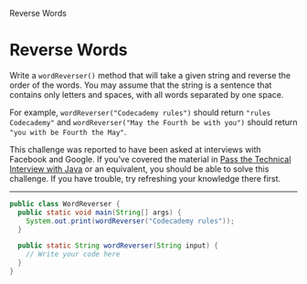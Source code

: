 Reverse Words

# Reverse Words
Write a `wordReverser()` method that will take a given string and reverse the order of the words. You may assume that the string is a sentence that contains only letters and spaces, with all words separated by one space.

For example, `wordReverser("Codecademy rules")` should return `"rules Codecademy"` and `wordReverser("May the Fourth be with you")` should return `"you with be Fourth the May"`.

This challenge was reported to have been asked at interviews with Facebook and Google. If you’ve covered the material in [Pass the Technical Interview with Java](https://www.codecademy.com/learn/paths/pass-the-technical-interview-with-java) or an equivalent, you should be able to solve this challenge. If you have trouble, try refreshing your knowledge there first.

---

```Java
public class WordReverser {
  public static void main(String[] args) {
    System.out.print(wordReverser("Codecademy rules"));
  }

  public static String wordReverser(String input) {
    // Write your code here
  }
}
```